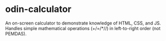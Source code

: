 # odin-calculator
An on-screen calculator to demonstrate knowledge of HTML, CSS, and JS. 
Handles simple mathematical operations (+/=/*//) in left-to-right order (not PEMDAS).